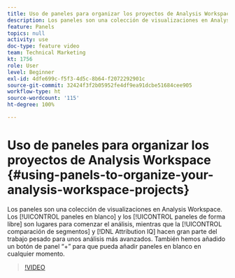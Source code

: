 ```yaml
---
title: Uso de paneles para organizar los proyectos de Analysis Workspace
description: Los paneles son una colección de visualizaciones en Analysis Workspace. Los paneles en blanco y los paneles de forma libre son lugares para comenzar el análisis, mientras que la comparación de segmentos y Attribution IQ hacen gran parte del trabajo pesado para unos análisis más avanzados. También hemos añadido un botón de panel “+” para que pueda añadir paneles en blanco en cualquier momento.
feature: Panels
topics: null
activity: use
doc-type: feature video
team: Technical Marketing
kt: 1756
role: User
level: Beginner
exl-id: 4dfe699c-f5f3-4d5c-8b64-f2072292901c
source-git-commit: 32424f3f2b05952fe4df9ea91dcbe51684cee905
workflow-type: ht
source-wordcount: '115'
ht-degree: 100%

---
```


# Uso de paneles para organizar los proyectos de Analysis Workspace {#using-panels-to-organize-your-analysis-workspace-projects}

Los paneles son una colección de visualizaciones en Analysis Workspace. Los [!UICONTROL paneles en blanco] y los [!UICONTROL paneles de forma libre] son lugares para comenzar el análisis, mientras que la [!UICONTROL comparación de segmentos] y [!DNL Attribution IQ] hacen gran parte del trabajo pesado para unos análisis más avanzados. También hemos añadido un botón de panel “+” para que pueda añadir paneles en blanco en cualquier momento.

>[!VIDEO](https://video.tv.adobe.com/v/23388/?quality=12)
